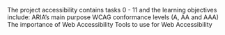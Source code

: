 The project accessibility contains tasks 0 - 11 and the  learning objectives include:
ARIA’s main purpose
WCAG conformance levels (A, AA and AAA)
The importance of Web Accessibility
Tools to use for Web Accessibility
